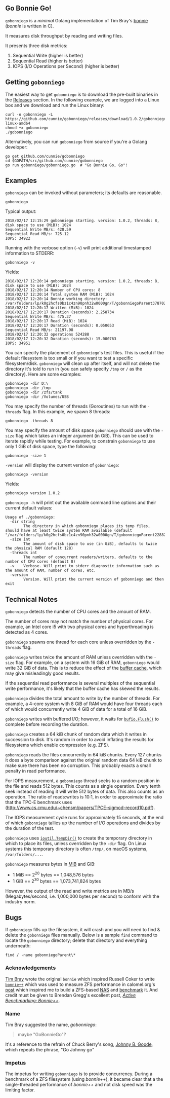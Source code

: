 ## Go Bonnie Go!

`gobonniego` is a _minimal_ Golang implementation of Tim Bray's
[bonnie](https://code.google.com/p/bonnie-64/) (*bonnie* is
written in C).

It measures disk throughput by reading and writing files.

It presents three disk metrics:

1. Sequential Write (higher is better)
2. Sequential Read (higher is better)
3. IOPS (I/O Operations per Second) (higher is better)

## Getting `gobonniego`

The easiest way to get `gobonniego` is to download the pre-built binaries in the
[Releases](https://github.com/cunnie/gobonniego/releases/) section.  In the
following example, we are logged into a Linux box and we download and run the
Linux binary:

```
curl -o gobonniego -L https://github.com/cunnie/gobonniego/releases/download/1.0.2/gobonniego-linux-amd64
chmod +x gobonniego
./gobonniego
```

Alternatively, you can run `gobonniego` from source if you're a Golang developer:

```
go get github.com/cunnie/gobonniego
cd $GOPATH/src/github.com/cunnie/gobonniego
go run gobonniego/gobonniego.go  # "Go Bonnie Go, Go"!
```

## Examples

`gobonniego` can be invoked without parameters; its defaults are reasonable.

```
gobonniego
```

Typical output:

```
2018/02/17 12:15:29 gobonniego starting. version: 1.0.2, threads: 8, disk space to use (MiB): 1024
Sequential Write MB/s: 428.59
Sequential Read MB/s: 725.12
IOPS: 34922
```

Running with the verbose option (`-v`) will print additional timestamped information
to STDERR:

```
gobonniego -v
```

Yields:

```
2018/02/17 12:20:14 gobonniego starting. version: 1.0.2, threads: 8, disk space to use (MiB): 1024
2018/02/17 12:20:14 Number of CPU cores: 8
2018/02/17 12:20:14 Total system RAM (MiB): 1024
2018/02/17 12:20:14 Bonnie working directory: /var/folders/lp/k0g2hcfs0bz1c4zn90pnh32w0000gn/T/gobonniegoParent378702694/gobonniego
2018/02/17 12:20:17 Written (MiB): 1024
2018/02/17 12:20:17 Duration (seconds): 2.258734
Sequential Write MB/s: 475.37
2018/02/17 12:20:17 Read (MiB): 1024
2018/02/17 12:20:17 Duration (seconds): 0.050653
Sequential Read MB/s: 21197.98
2018/02/17 12:20:32 operations 524288
2018/02/17 12:20:32 Duration (seconds): 15.000763
IOPS: 34951
```

You can specify the placement of `gobonniego`'s test files. This is useful if the
default filesystem is too small or if you want to test a specific filesystem/disk.
`gobonniego` will clean up after itself, and will not delete the directory it's
told to run in (you can safely specify `/tmp` or `/` as the directory). Here
are some examples:

```
gobonniego -dir D:\
gobonniego -dir /tmp
gobonniego -dir /zfs/tank
gobonniego -dir /Volumes/USB
```

You may specify the number of threads (Goroutines) to run with the `-threads`
flag. In this example, we spawn 8 threads:

```
gobonniego -threads 8
```

You may specify the amount of disk space `gobonniego` should use with the `-size` flag
which takes an integer argument (in GiB). This can be used to iterate rapidly while testing.
For example, to constrain `gobonniego` to use only 1 GiB of disk space, type the following:

```
gobonniego -size 1
```

`-version` will display the current version of `gobonniego`:

```
gobonniego -version
```

Yields:

```
gobonniego version 1.0.2
```

`gobonniego -h` will print out the available command line options and their
current default values:

```
Usage of ./gobonniego:
  -dir string
    	The directory in which gobonniego places its temp files, should have at least twice system RAM available (default "/var/folders/lp/k0g2hcfs0bz1c4zn90pnh32w0000gn/T/gobonniegoParent228822257")
  -size int
    	The amount of disk space to use (in GiB), defaults to twice the physical RAM (default 128)
  -threads int
    	The number of concurrent readers/writers, defaults to the number of CPU cores (default 8)
  -v	Verbose. Will print to stderr diagnostic information such as the amount of RAM, number of cores, etc.
  -version
    	Version. Will print the current version of gobonniego and then exit
```

## Technical Notes

`gobonniego` detects the number of CPU cores and the amount of RAM.

The number of cores may not match the number of physical cores. For example, an
Intel core i5 with two physical cores and hyperthreading is detected as 4
cores.

`gobonniego` spawns one thread for each core unless overridden by the `-threads`
flag.

`gobonniego` writes twice the amount of RAM unless overridden with the `-size`
flag.  For example, on a system with 16 GiB of RAM, `gobonniego` would write 32
GiB of data. This is to reduce the effect of the [buffer
cache](http://www.tldp.org/LDP/sag/html/buffer-cache.html), which may give
misleadingly good results.

If the sequential read performance is several multiples of the sequential write
performance, it's likely that the buffer cache has skewed the results.

`gobonniego` divides the total amount to write by the number of threads. For
example, a 4-core system with 8 GiB of RAM would have four threads each of
which would concurrently write 4 GiB of data for a total of 16 GiB.

`gobonniego` writes with buffered I/O; however, it waits for
[`bufio.Flush()`](https://golang.org/pkg/bufio/#Writer.Flush) to complete
before recording the duration.

`gobonniego` creates a 64 kiB chunk of random data which it writes in succession
to disk.  It's random in order to avoid inflating the results for filesystems
which enable compression (e.g. ZFS).

`gobonniego` reads the files concurrently in 64 kiB chunks. Every 127 chunks it
does a byte comparison against the original random data 64 kiB chunk to make
sure there has been no corruption. This probably exacts a small penalty in
read performance.

For IOPS measurement, a `gobonniego` thread seeks to a random position in the
file and reads 512 bytes. This counts as a single operation. Every tenth seek
instead of reading it will write 512 bytes of data. This also counts as an
operation. The ratio of reads:writes is 10:1, in order to approximate the ratio
that the TPC-E benchmark uses
(<http://www.cs.cmu.edu/~chensm/papers/TPCE-sigmod-record10.pdf>).

The IOPS measurement cycle runs for approximately 15 seconds, at the end of
which `gobonniego` tallies up the number of I/O operations and divides by the
duration of the test.

`gobonniego` uses
[`ioutil.TempDir()`](https://golang.org/pkg/io/ioutil/#TempDir) to create the
temporary directory in which to place its files, unless overridden by the
`-dir` flag. On Linux systems this temporary directory is often `/tmp/`, on
macOS systems, `/var/folders/...`.

`gobonniego` measures bytes in [MiB](https://en.wikipedia.org/wiki/Mebibyte) and GiB:

- 1 MiB == 2<sup>20</sup> bytes == 1,048,576 bytes
- 1 GiB == 2<sup>30</sup> bytes == 1,073,741,824 bytes

However, the output of the read and write metrics are in MB/s
(Megabytes/second, i.e. 1,000,000 bytes per second) to conform with the
industry norm.

## Bugs

If `gobonniego` fills up the filesystem, it will crash and you will need to find
& delete the `gobonniego` files manually. Below is a sample `find` command to
locate the `gobonniego` directory; delete that directory and everything
underneath:

```
find / -name gobonniegoParent\*
```

### Acknowledgements

[Tim Bray](https://www.tbray.org/ongoing/) wrote the original `bonnie` which
inspired Russell Coker to write
[`bonnie++`](https://www.coker.com.au/bonnie++/) which was used to measure ZFS
performance in calomel.org's
[post](https://calomel.org/zfs_raid_speed_capacity.html) which inspired me to
build a ZFS-based
[NAS](https://content.pivotal.io/blog/a-high-performing-mid-range-nas-server)
and
[benchmark](https://content.pivotal.io/blog/a-high-performing-mid-range-nas-server-part-2-performance-tuning-for-iscsi)
it. And credit must be given to Brendan Gregg's excellent post, _[Active
Benchmarking:
Bonnie++](http://www.brendangregg.com/ActiveBenchmarking/bonnie++.html)_.


### Name

Tim Bray suggested the name, _gobonniego_:

> maybe "GoBonnieGo"?

It's a reference to the refrain of Chuck Berry's song, [Johnny B.
Goode](https://en.wikipedia.org/wiki/Johnny_B._Goode), which repeats the
phrase, "Go Johnny go"

### Impetus

The impetus for writing `gobonniego` is to provide concurrency.  During a
benchmark of a ZFS filesystem (using *bonnie++*), it became clear that a the
single-threaded performance of *bonnie++* and not disk speed was the limiting
factor.
